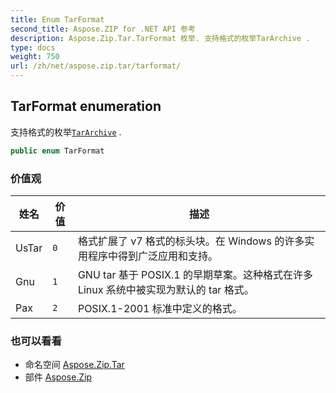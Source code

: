 ```yaml
---
title: Enum TarFormat
second_title: Aspose.ZIP for .NET API 参考
description: Aspose.Zip.Tar.TarFormat 枚举. 支持格式的枚举TarArchive .
type: docs
weight: 750
url: /zh/net/aspose.zip.tar/tarformat/
---
```

## TarFormat enumeration

支持格式的枚举[`TarArchive`](../tararchive/) .

```csharp
public enum TarFormat
```

### 价值观

| 姓名 | 价值 | 描述 |
| --- | --- | --- |
| UsTar | `0` | 格式扩展了 v7 格式的标头块。在 Windows 的许多实用程序中得到广泛应用和支持。 |
| Gnu | `1` | GNU tar 基于 POSIX.1 的早期草案。这种格式在许多 Linux 系统中被实现为默认的 tar 格式。 |
| Pax | `2` | POSIX.1-2001 标准中定义的格式。 |

### 也可以看看

* 命名空间 [Aspose.Zip.Tar](../../aspose.zip.tar/)
* 部件 [Aspose.Zip](../../)


